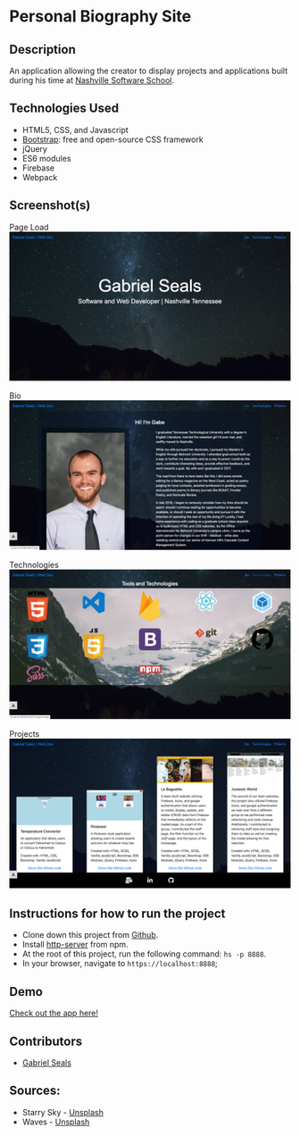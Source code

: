 # Personal Biography Site


## Description

An application allowing the creator to display projects and applications built during his time at [Nashville Software School](http://nashvillesoftwareschool.com/).

## Technologies Used

* HTML5, CSS, and Javascript
* [Bootstrap](https://getbootstrap.com/): free and open-source CSS framework
* jQuery
* ES6 modules
* Firebase
* Webpack

## Screenshot(s)

Page Load
![Main View](https://raw.githubusercontent.com/gseals/personal-bio-site/master/screenshots/intro.png)

Bio
![Bio](https://raw.githubusercontent.com/gseals/personal-bio-site/master/screenshots/bio.png)

Technologies
![Technologies](https://raw.githubusercontent.com/gseals/personal-bio-site/master/screenshots/tech.png)

Projects
![Projects](https://raw.githubusercontent.com/gseals/personal-bio-site/master/screenshots/proj.png)

## Instructions for how to run the project

* Clone down this project from [Github](https://github.com/gseals/personal-bio-site).
* Install [http-server](https://www.npmjs.com/package/http-server) from npm.
* At the root of this project, run the following command: `hs -p 8888`.
* In your browser, navigate to `https://localhost:8888`;

## Demo

[Check out the app here!](https://personal-bio-site-f8721.firebaseapp.com)

## Contributors

* [Gabriel Seals](https://github.com/gseals)

## Sources:
* Starry Sky - [Unsplash](https://unsplash.com/photos/uWR7D6L8bU8)
* Waves - [Unsplash](https://unsplash.com/photos/cEeEtjedNls)